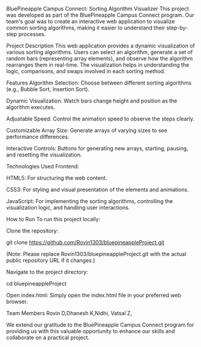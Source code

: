 BluePineapple Campus Connect: Sorting Algorithm Visualizer
This project was developed as part of the BluePineapple Campus Connect program. Our team's goal was to create an interactive web application to visualize common sorting algorithms, making it easier to understand their step-by-step processes.

Project Description
This web application provides a dynamic visualization of various sorting algorithms. Users can select an algorithm, generate a set of random bars (representing array elements), and observe how the algorithm rearranges them in real-time. The visualization helps in understanding the logic, comparisons, and swaps involved in each sorting method.

Features
Algorithm Selection: Choose between different sorting algorithms (e.g., Bubble Sort, Insertion Sort).

Dynamic Visualization: Watch bars change height and position as the algorithm executes.

Adjustable Speed: Control the animation speed to observe the steps clearly.

Customizable Array Size: Generate arrays of varying sizes to see performance differences.

Interactive Controls: Buttons for generating new arrays, starting, pausing, and resetting the visualization.

Technologies Used
Frontend:

HTML5: For structuring the web content.

CSS3: For styling and visual presentation of the elements and animations.

JavaScript: For implementing the sorting algorithms, controlling the visualization logic, and handling user interactions.

How to Run
To run this project locally:

Clone the repository:

git clone https://github.com/Rovin1303/bluepineappleProject.git

(Note: Please replace Rovin1303/bluepineappleProject.git with the actual public repository URL if it changes.)

Navigate to the project directory:

cd bluepineappleProject

Open index.html:
Simply open the index.html file in your preferred web browser.

Team Members
Rovin D,Dhanesh K,Nidhi, Vatsal Z, 

We extend our gratitude to the BluePineapple Campus Connect program for providing us with this valuable opportunity to enhance our skills and collaborate on a practical project.

